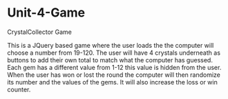 # Unit-4-Game
CrystalCollector Game 

This is a JQuery based game where the user loads the the computer will choose a number from 19-120. The user will have 4 crystals underneath as buttons to add their own total to match what the computer has guessed. 
Each gem has a different value from 1-12 this value is hidden from the user. When the user has won or lost the round the computer will then randomize its number and the values of the gems. It will also increase the loss or win counter.

